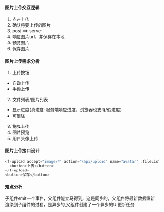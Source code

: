 #### 图片上传交互逻辑
1. 点击上传
2. 确认将要上传的图片
3. post ==> server
4. 响应图片url，并保存在本地
5. 预览图片
6. 保存图片

#### 图片上传需求分析
1. 上传按钮
  - 自动上传
  - 手动上传
2. 文件列表/图片列表
  - 显示进度(真进度-服务端响应进度，浏览器也支持/假进度)
  - 可删除
3. 拖曳上传
4. 图片预览
5. 用户头像上传

#### 图片上传接口设计

```js
<f-upload accept="image/*" action="/api/upload" name="avatar" :fileList.sync="fileList">
  <button>上传</button>
</f-upload>
<button>保存</button>
```
#### 难点分析
子组件emit一个事件，父组件能立马得到，这是同步的，父组件将最新数据重新渲染到子组件的过程，是异步的,父组件创建了一个异步的UI更新任务

